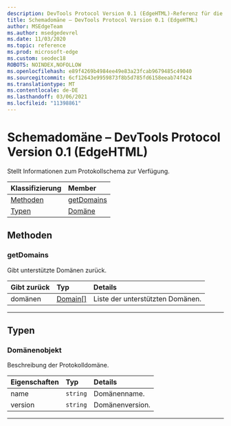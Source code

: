 ```yaml
---
description: DevTools Protocol Version 0.1 (EdgeHTML)-Referenz für die Schemadomäne. Stellt Informationen zum Protokollschema zur Verfügung.
title: Schemadomäne – DevTools Protocol Version 0.1 (EdgeHTML)
author: MSEdgeTeam
ms.author: msedgedevrel
ms.date: 11/03/2020
ms.topic: reference
ms.prod: microsoft-edge
ms.custom: seodec18
ROBOTS: NOINDEX,NOFOLLOW
ms.openlocfilehash: e89f4269b4984ee49e83a23fcab9679485c49040
ms.sourcegitcommit: 6cf12643e9959873f8b5d785fd6158eeab74f424
ms.translationtype: MT
ms.contentlocale: de-DE
ms.lasthandoff: 03/06/2021
ms.locfileid: "11398861"
---
```

# <a name="schema-domain---devtools-protocol-version-01-edgehtml"></a>Schemadomäne – DevTools Protocol Version 0.1 (EdgeHTML)  

Stellt Informationen zum Protokollschema zur Verfügung.  

| Klassifizierung | Member |  
|:--- |:--- |  
| [Methoden](#methods) | [getDomains](#getdomains) |  
| [Typen](#types) | [Domäne](#domain) |  

## <a name="methods"></a>Methoden  

### <a name="getdomains"></a>getDomains  

Gibt unterstützte Domänen zurück.  

| Gibt zurück | Typ | Details |  
|:--- |:--- |:--- |  
| domänen | [Domain[]](#domain) | Liste der unterstützten Domänen. |  

---  

## <a name="types"></a>Typen  

### <a name="domain-object"></a>Domänenobjekt  

<a name="domain"></a>  

Beschreibung der Protokolldomäne.  

| Eigenschaften | Typ | Details |  
|:--- |:--- |:--- |  
| name | `string` | Domänenname. |  
| version | `string` | Domänenversion. |  

---  

